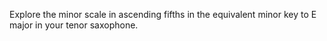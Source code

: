 Explore the minor scale in ascending fifths in the equivalent minor key to E major in your tenor saxophone.
